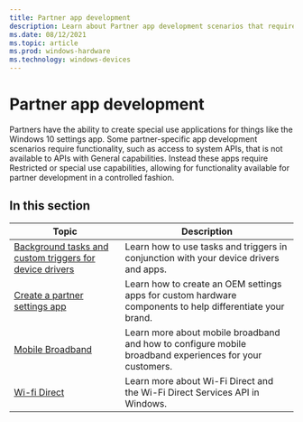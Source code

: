 ```yaml
---
title: Partner app development
description: Learn about Partner app development scenarios that require functionality such as access to system APIs.
ms.date: 08/12/2021
ms.topic: article
ms.prod: windows-hardware
ms.technology: windows-devices
---
```


# Partner app development

Partners have the ability to create special use applications for things like the Windows 10 settings app. Some partner-specific app development scenarios require functionality, such as access to system APIs, that is not available to APIs with General capabilities. Instead these apps require Restricted or special use capabilities, allowing for functionality available for partner development in a controlled fashion.

## In this section

| Topic | Description |
|--|--|
| [Background tasks and custom triggers for device drivers](background-tasks-and-oem-triggers.md) | Learn how to use tasks and triggers in conjunction with your device drivers and apps. |
| [Create a partner settings app](create-a-system-settings-application.md) | Learn how to create an OEM settings apps for custom hardware components to help differentiate your brand. |
| [Mobile Broadband](../mobilebroadband/index.md) | Learn more about mobile broadband and how to configure mobile broadband experiences for your customers. |
| [Wi-fi Direct](wi-fi-direct.md) | Learn more about Wi-Fi Direct and the Wi-Fi Direct Services API in Windows. |
